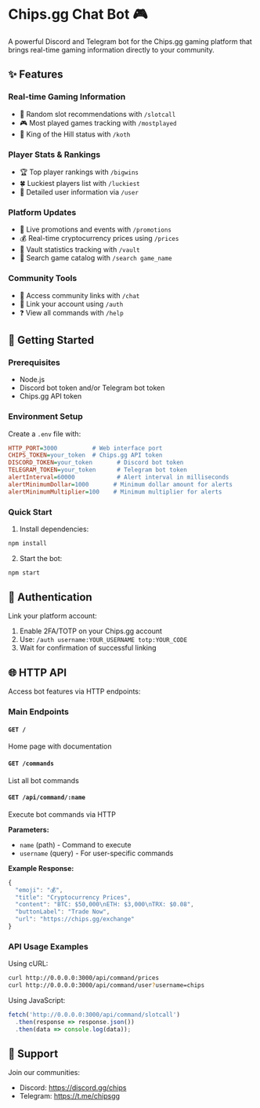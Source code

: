 
# Chips.gg Chat Bot 🎮

A powerful Discord and Telegram bot for the Chips.gg gaming platform that brings real-time gaming information directly to your community.

## ✨ Features

### Real-time Gaming Information
- 🎲 Random slot recommendations with `/slotcall`
- 🎮 Most played games tracking with `/mostplayed`
- 👑 King of the Hill status with `/koth`

### Player Stats & Rankings
- 🏆 Top player rankings with `/bigwins`
- 🍀 Luckiest players list with `/luckiest`
- 👤 Detailed user information via `/user`

### Platform Updates
- 🎉 Live promotions and events with `/promotions`
- 💰 Real-time cryptocurrency prices using `/prices`
- 🏦 Vault statistics tracking with `/vault`
- 🔎 Search game catalog with `/search game_name`

### Community Tools
- 💬 Access community links with `/chat`
- 🔗 Link your account using `/auth`
- ❓ View all commands with `/help`

## 🚀 Getting Started

### Prerequisites
- Node.js
- Discord bot token and/or Telegram bot token
- Chips.gg API token

### Environment Setup
Create a `.env` file with:

```ini
HTTP_PORT=3000          # Web interface port
CHIPS_TOKEN=your_token  # Chips.gg API token
DISCORD_TOKEN=your_token       # Discord bot token
TELEGRAM_TOKEN=your_token      # Telegram bot token
alertInterval=60000            # Alert interval in milliseconds
alertMinimumDollar=1000       # Minimum dollar amount for alerts
alertMinimumMultiplier=100    # Minimum multiplier for alerts
```

### Quick Start
1. Install dependencies:
```bash
npm install
```

2. Start the bot:
```bash
npm start
```

## 🔐 Authentication

Link your platform account:

1. Enable 2FA/TOTP on your Chips.gg account
2. Use: `/auth username:YOUR_USERNAME totp:YOUR_CODE`
3. Wait for confirmation of successful linking

## 🌐 HTTP API

Access bot features via HTTP endpoints:

### Main Endpoints

#### `GET /`
Home page with documentation

#### `GET /commands`
List all bot commands

#### `GET /api/command/:name`
Execute bot commands via HTTP

**Parameters:**
- `name` (path) - Command to execute
- `username` (query) - For user-specific commands

**Example Response:**
```javascript
{
  "emoji": "💰",
  "title": "Cryptocurrency Prices",
  "content": "BTC: $50,000\nETH: $3,000\nTRX: $0.08",
  "buttonLabel": "Trade Now",
  "url": "https://chips.gg/exchange"
}
```

### API Usage Examples

Using cURL:
```bash
curl http://0.0.0.0:3000/api/command/prices
curl http://0.0.0.0:3000/api/command/user?username=chips
```

Using JavaScript:
```javascript
fetch('http://0.0.0.0:3000/api/command/slotcall')
  .then(response => response.json())
  .then(data => console.log(data));
```

## 💬 Support

Join our communities:
- Discord: https://discord.gg/chips
- Telegram: https://t.me/chipsgg
